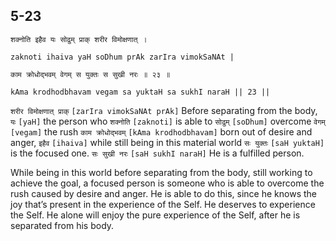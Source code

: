 ## 5-23


```shloka-sa
शक्नोति इहैव यः सोढुम् प्राक् शरीर विमोक्षणात् ।
```
```shloka-sa-hk
zaknoti ihaiva yaH soDhum prAk zarIra vimokSaNAt |
```
```shloka-sa
काम क्रोधोद्भवम् वेगम् स युक्तः स सुखी नरः ॥ २३ ॥
```
```shloka-sa-hk
kAma krodhodbhavam vegam sa yuktaH sa sukhI naraH || 23 ||
```

`शरीर विमोक्षणात् प्राक्` `[zarIra vimokSaNAt prAk]` Before separating from the body, `यः` `[yaH]` the person who `शक्नोति` `[zaknoti]` is able to `सोढुम्` `[soDhum]` overcome `वेगम्` `[vegam]` the rush `काम क्रोधोद्भवम्` `[kAma krodhodbhavam]` born out of desire and anger, `इहैव` `[ihaiva]` while still being in this material world `सः युक्तः` `[saH yuktaH]` is the focused one. `सः सुखी नरः` `[saH sukhI naraH]` He is a fulfilled person.

While being in this world before separating from the body, still working to achieve the goal, a focused person is someone who is able to overcome the rush caused by desire and anger. He is able to do this, since he knows the joy that’s present in the experience of the Self. He deserves to experience the Self. He alone will enjoy the pure experience of the Self, after he is separated from his body.

